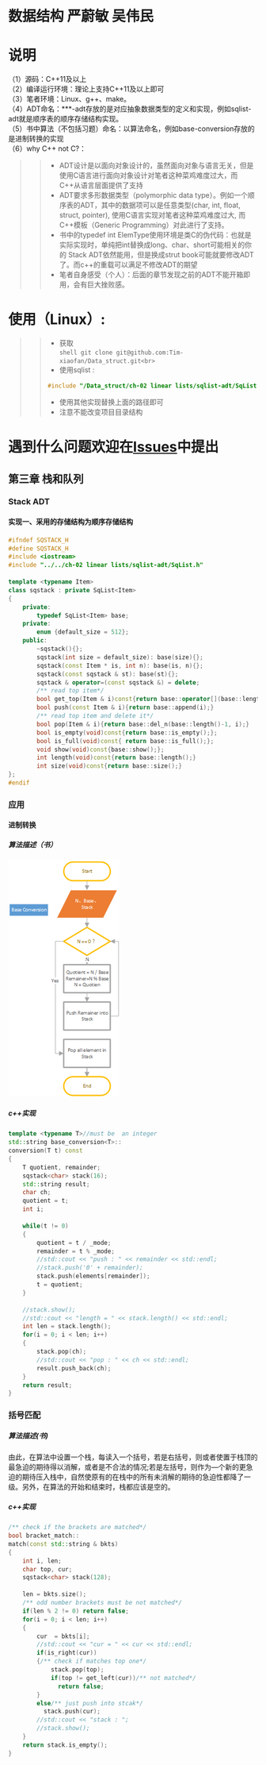 # 数据结构 严蔚敏 吴伟民
# 说明
（1）源码：C++11及以上<br>
（2）编译运行环境：理论上支持C++11及以上即可<br>
（3）笔者环境：Linux、g++、make。<br>
（4）ADT命名：***-adt存放的是对应抽象数据类型的定义和实现，例如sqlist-adt就是顺序表的顺序存储结构实现。<br>
（5）书中算法（不包括习题）命名：以算法命名，例如base-conversion存放的是进制转换的实现<br>
（6）why C++ not C?：<br>
>> * ADT设计是以面向对象设计的，虽然面向对象与语言无关，但是使用C语言进行面向对象设计对笔者这种菜鸡难度过大，而C++从语言层面提供了支持<br>
>> * ADT要求多形数据类型（polymorphic data type）。例如一个顺序表的ADT，其中的数据项可以是任意类型(char, int, float, struct, pointer), 使用C语言实现对笔者这种菜鸡难度过大, 而C++模板（Generic Programming）对此进行了支持。<br>
>> * 书中的typedef int ElemType使用环境是类C的伪代码：也就是实际实现时，单纯把int替换成long、char、short可能相关的你的 Stack ADT依然能用，但是换成strut book可能就要修改ADT了。而c++的重载可以满足不修改ADT的期望<br>
>> * 笔者自身感受（个人）：后面的章节发现之前的ADT不能开箱即用，会有巨大挫败感。<br>
# 使用（Linux）:
>> * 获取<br>
>> ``` shell git clone git@github.com:Tim-xiaofan/Data_struct.git<br> ```
>> * 使用sqlist : <br>
>> ```C++
>> #include "/Data_struct/ch-02 linear lists/sqlist-adt/SqList.h"
>> ```
>> * 使用其他实现替换上面的路径即可
>> * 注意不能改变项目目录结构
# 遇到什么问题欢迎在[Issues](https://github.com/Tim-xiaofan/Data_struct/issues)中提出
## 第三章 栈和队列
### Stack ADT
#### 实现一、采用的存储结构为顺序存储结构
```c++
#ifndef SQSTACK_H
#define SQSTACK_H
#include <iostream>
#include "../../ch-02 linear lists/sqlist-adt/SqList.h"

template <typename Item>
class sqstack : private SqList<Item>
{
	private:
		typedef SqList<Item> base; 
	private:
		enum {default_size = 512};
	public:
		~sqstack(){};
		sqstack(int size = default_size): base(size){};
		sqstack(const Item * is, int n): base(is, n){};
		sqstack(const sqstack & st): base(st){};
		sqstack & operator=(const sqstack &) = delete;
		/** read top item*/
		bool get_top(Item & i)const{return base::operator[](base::length()-1);};
		bool push(const Item & i){return base::append(i);}
		/** read top item and delete it*/
		bool pop(Item & i){return base::del_n(base::length()-1, i);}
		bool is_empty(void)const{return base::is_empty();};
		bool is_full(void)const{ return base::is_full();};
		void show(void)const{base::show();};
		int length(void)const{return base::length();}
		int size(void)const{return base::size();}
};
#endif
```
### 应用
#### 进制转换
##### 算法描述（书）
![](https://github.com/Tim-xiaofan/Data_struct/blob/06a1118a4498ddfb7edd67e53bd5967f1ef06e4d/ch-03%20stack%20and%20queue/base-conversion/base_conversion.png) 
##### c++实现
```c++
template <typename T>//must be  an integer
std::string base_conversion<T>::
conversion(T t) const
{
	T quotient, remainder;
	sqstack<char> stack(16);
	std::string result;
	char ch;
	quotient = t;
	int i;

	while(t != 0)
	{
		quotient = t / _mode;
		remainder = t % _mode;
		//std::cout << "push : " << remainder << std::endl;
		//stack.push('0' + remainder);
		stack.push(elements[remainder]);
		t = quotient;
	}

	//stack.show();
	//std::cout << "length = " << stack.length() << std::endl;
	int len = stack.length();
	for(i = 0; i < len; i++)
	{
		stack.pop(ch);
		//std::cout << "pop : " << ch << std::endl;
		result.push_back(ch);
	}
	return result;
}
```

### 括号匹配
##### 算法描述(书)
由此，在算法中设置一个栈，每读入一个括号，若是右括号，则或者使置于栈顶的最急迫的期待得以消解，或者是不合法的情况;若是左括号，则作为—个新的更急迫的期待压入栈中，自然使原有的在栈中的所有未消解的期待的急迫性都降了一级。另外，在算法的开始和结束时，栈都应该是空的。
##### c++实现
```c++
/** check if the brackets are matched*/
bool bracket_match::
match(const std::string & bkts)
{
	int i, len;
	char top, cur;
	sqstack<char> stack(128);

	len = bkts.size();
	/** odd number brackets must be not matched*/
	if(len % 2 != 0) return false;
	for(i = 0; i < len; i++)
	{
		cur  = bkts[i];
		//std::cout << "cur = " << cur << std::endl;
		if(is_right(cur))
		{/** check if matches top one*/
			stack.pop(top);
			if(top != get_left(cur))/** not matched*/
			  return false; 
		}
		else/** just push into stcak*/
		  stack.push(cur);
		//std::cout << "stack : ";
		//stack.show();
	}
	return stack.is_empty();
}
```
```
